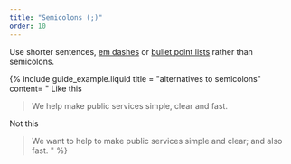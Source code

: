 ```yaml
---
title: "Semicolons (;)"
order: 10
---
```


Use shorter sentences, [em dashes](#em-dashes) or [bullet point lists](/content-structure/#bullet-point-lists) rather than semicolons.

{% include guide_example.liquid
  title = "alternatives to semicolons"
  content= "
Like this

> We help make public services simple, clear and fast.

Not this

> We want to help to make public services simple and clear; and also fast.
"
%}
